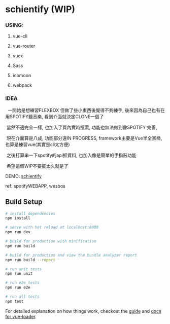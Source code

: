 # schientify (WIP)

### USING:
  1. vue-cli
  
  2. vue-router
  
  3. vuex
  
  4. Sass
  
  5. icomoon
  
  6. webpack
  
### IDEA
  
  一開始是想練習FLEXBOX 但做了些小東西後覺得不夠練手, 後來因為自己也有在用SPOTIFY聽音樂, 看到介面就決定CLONE一個了
  
  當然不適完全一樣, 也加入了頁內實時搜索, 功能也無法做到像SPOTIFY 完善, 
  
  現在介面算是八成, 功能部分還IN PROGRESS, framework主要是Vue半全家桶, 也算是練習vue(其實是cli太方便)
  
  之後打算串一下spotify的api抓資料, 也加入像是簡單的手指鼓功能
  
  希望這個WIP不要擺太久就是了

DEMO: [schientify](http://chienweiluo.online/schientify/#/)

ref: spotifyWEBAPP, wesbos


## Build Setup

``` bash
# install dependencies
npm install

# serve with hot reload at localhost:8080
npm run dev

# build for production with minification
npm run build

# build for production and view the bundle analyzer report
npm run build --report

# run unit tests
npm run unit

# run e2e tests
npm run e2e

# run all tests
npm test
```

For detailed explanation on how things work, checkout the [guide](http://vuejs-templates.github.io/webpack/) and [docs for vue-loader](http://vuejs.github.io/vue-loader).
